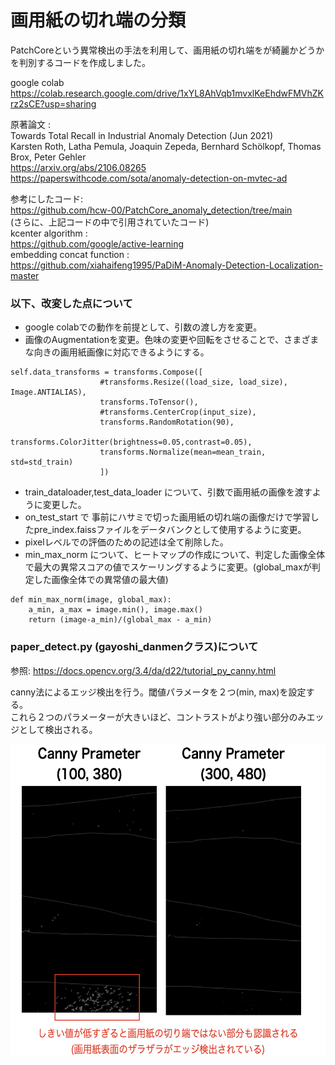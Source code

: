 # 画用紙の切れ端の分類
PatchCoreという異常検出の手法を利用して、画用紙の切れ端をが綺麗かどうかを判別するコードを作成しました。

google colab  
https://colab.research.google.com/drive/1xYL8AhVqb1mvxlKeEhdwFMVhZKrz2sCE?usp=sharing

原著論文 :   
Towards Total Recall in Industrial Anomaly Detection (Jun 2021)  
Karsten Roth, Latha Pemula, Joaquin Zepeda, Bernhard Schölkopf, Thomas Brox, Peter Gehler  
https://arxiv.org/abs/2106.08265  
https://paperswithcode.com/sota/anomaly-detection-on-mvtec-ad


参考にしたコード:  
https://github.com/hcw-00/PatchCore_anomaly_detection/tree/main  
(さらに、上記コードの中で引用されていたコード)  
kcenter algorithm :  
https://github.com/google/active-learning  
embedding concat function :  
https://github.com/xiahaifeng1995/PaDiM-Anomaly-Detection-Localization-master

### 以下、改変した点について
- google colabでの動作を前提として、引数の渡し方を変更。
- 画像のAugmentationを変更。色味の変更や回転をさせることで、さまざまな向きの画用紙画像に対応できるようにする。
~~~
self.data_transforms = transforms.Compose([
                    #transforms.Resize((load_size, load_size), Image.ANTIALIAS),
                    transforms.ToTensor(),
                    #transforms.CenterCrop(input_size),
                    transforms.RandomRotation(90),
                    transforms.ColorJitter(brightness=0.05,contrast=0.05),
                    transforms.Normalize(mean=mean_train, std=std_train)
                    ])
~~~
- train_dataloader,test_data_loader について、引数で画用紙の画像を渡すように変更した。
- on_test_start で 事前にハサミで切った画用紙の切れ端の画像だけで学習したpre_index.faissファイルをデータバンクとして使用するように変更。
- pixelレベルでの評価のための記述は全て削除した。
- min_max_norm について、ヒートマップの作成について、判定した画像全体で最大の異常スコアの値でスケーリングするように変更。(global_maxが判定した画像全体での異常値の最大値)
~~~
def min_max_norm(image, global_max):
    a_min, a_max = image.min(), image.max()
    return (image-a_min)/(global_max - a_min)
~~~

### paper_detect.py (gayoshi_danmenクラス)について
参照: 
https://docs.opencv.org/3.4/da/d22/tutorial_py_canny.html

canny法によるエッジ検出を行う。閾値パラメータを２つ(min, max)を設定する。  
これら２つのパラメーターが大きいほど、コントラストがより強い部分のみエッジとして検出される。 

<img src="./readme_image/canny_image.png" alt="attach:cat" title="attach:cat" width="600" height="500">